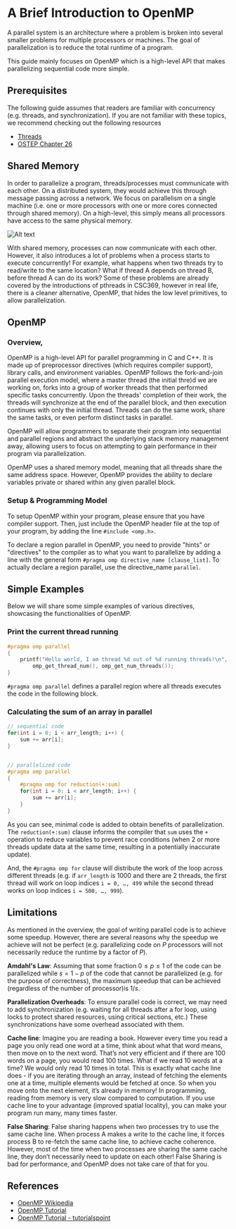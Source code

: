 # A Brief Introduction to OpenMP
A parallel system is an architecture where a problem is broken into several smaller problems for multiple processors or machines. The goal of parallelization is to reduce the total runtime of a program.


This guide mainly focuses on OpenMP which is a high-level API that makes parallelizing sequential code more simple.


## Prerequisites
The following guide assumes that readers are familiar with concurrency (e.g. threads, and synchronization). If you are not familiar with these topics, we recommend checking out the following resources
- [Threads](https://en.wikipedia.org/wiki/Thread_(computing))
- [OSTEP Chapter 26](https://pages.cs.wisc.edu/~remzi/OSTEP/threads-intro.pdf)


## Shared Memory
In order to parallelize a program, threads/processes must communicate with each other. On a distributed system, they would achieve this through message passing across a network. We focus on parallelism on a single machine (i.e. one or more processors with one or more cores connected through shared memory). On a high-level, this simply means all processors have access to the same physical memory.

![Alt text](https://www.tutorialspoint.com/inter_process_communication/images/shared_memory.jpg)


With shared memory, processes can now communicate with each other. However, it also introduces a lot of problems when a process starts to execute concurrently! For example, what happens when two threads try to read/write to the same location? What if thread A depends on thread B, before thread A can do its work? Some of these problems are already covered by the introductions of pthreads in CSC369, however in real life, there is a cleaner alternative, OpenMP, that hides the low level primitives, to allow parallelization.




## OpenMP
### Overview,
OpenMP is a high-level API for parallel programming in C and C++. It is made up of preprocessor directives (which requires compiler support), library calls, and environment variables. OpenMP follows the fork-and-join parallel execution model, where a master thread (the initial thre)d we are
working on, forks into a group of worker threads that then performed specific tasks concurrently. Upon the threads' completion of their work, the threads will synchronize at the end of the parallel block, and then execution continues with only the initial thread. Threads can do the same work, share the same tasks, or even perform distinct tasks in parallel.


OpenMP will allow programmers to separate their program into sequential and parallel regions and abstract the underlying stack memory management away, allowing users to focus on attempting to gain performance in their program via parallelization.  


OpenMP uses a shared memory model, meaning that all threads share the same address space. However, OpenMP provides the ability to declare variables private or shared within any given parallel block.


### Setup & Programming Model
To setup OpenMP within your program, please ensure that you have compiler support. Then, just include the OpenMP header file at the top of your program, by adding the line `#include <omp.h>`.


To declare a region parallel in OpenMP, you need to provide "hints" or "directives" to the compiler as to what you want to parallelize by adding a line with the general form `#pragma omp directive_name [clause_list]`. To actually declare a region parallel, use the directive_name `parallel`.


## Simple Examples
Below we will share some simple examples of various directives, showcasing the functionalities of OpenMP.


### Print the current thread running
```c
#pragma omp parallel 
{ 
	printf("Hello world, I am thread %d out of %d running threads!\n",
		omp_get_thread_num(), omp_get_num_threads()); 
}
```
`#pragma omp parallel` defines a parallel region where all threads executes the code in the following block.


### Calculating the sum of an array in parallel
```c
// sequential code
for(int i = 0; i < arr_length; i++) {
	sum += arr[i];
}


// parallelized code
#pragma omp parallel
{
	#pragma omp for reduction(+:sum)
	for(int i = 0; i < arr_length; i++) {
		sum += arr[i];
	}
}
```


As you can see, minimal code is added to obtain benefits of parallelization. The `reduction(+:sum)` clause informs the compiler that `sum` uses the `+` operation to reduce variables to prevent race conditions (when 2 or more threads update data at the same time, resulting in a potentially inaccurate update).


And, the `#pragma omp for` clause will distribute the work of the loop across different threads (e.g. if `arr_length` is 1000 and there are 2 threads, the first thread will work on loop indices `i = 0, …, 499` while the second thread works on loop indices `i = 500, …, 999`).


## Limitations
As mentioned in the overview, the goal of writing parallel code is to achieve some speedup. However, there are several reasons why the speedup we achieve will not be perfect (e.g. parallelizing code on $P$ processors will not necessarily reduce the runtime by a factor of $P$).

**Amdahl's Law**: Assuming that some fraction $0 \leq p \leq 1$ of the code can be parallelized while $s = 1 - p$ of the code that cannot be parallelized (e.g. for the purpose of correctness), the maximum speedup that can be achieved (regardless of the number of processor)is $1 / s$.

**Parallelization Overheads**: To ensure parallel code is correct, we may need to add synchronization (e.g. waiting for all threads after a for loop, using locks to protect shared resources, using critical sections, etc.) These synchronizations have some overhead associated with them.

**Cache line**: Imagine you are reading a book. However every time you read a page you only read one word at a time, think about what that word means, then move on to the next word. That’s not very efficient and if there are 100 words on a page, you would read 100 times. What if we read 10 words at a time? We would only read 10 times in total. This is exactly what cache line does - if you are iterating through an array, instead of fetching the elements one at a time, multiple elements would be fetched at once. So when you move onto the next element, it’s already in memory! In programming, reading from memory is very slow compared to computation. If you use cache line to your advantage (improved spatial locality), you can make your program run many, many times faster.

**False Sharing**: False sharing happens when two processes try to use the same cache line. When process A makes a write to the cache line, it forces process B to re-fetch the same cache line, to achieve cache coherence. However, most of the time when two processes are sharing the same cache line, they don’t necessarily need to update on each other! False Sharing is bad for performance, and OpenMP does not take care of that for you.


## References
- [OpenMP Wikipedia](https://en.wikipedia.org/wiki/OpenMP)
- [OpenMP Tutorial](https://hpc-tutorials.llnl.gov/openmp/)
- [OpenMP Tutorial - tutorialspoint](https://www.tutorialspoint.com/inter_process_communication/inter_process_communication_shared_memory.htm)



